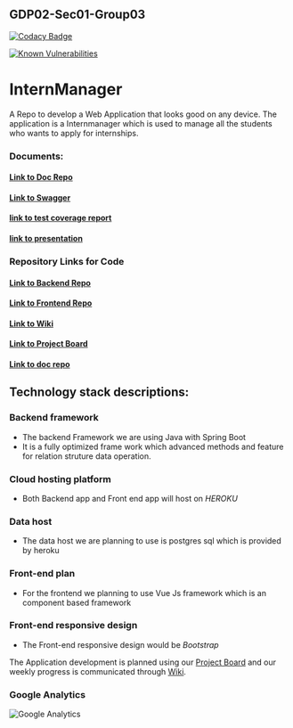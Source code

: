 ## GDP02-Sec01-Group03

[![Codacy Badge](https://app.codacy.com/project/badge/Grade/9ad691db3fe54fae9bea9ac27f0624d2)](https://www.codacy.com/gh/vallapurapuramu/intermangaer-ui/dashboard?utm_source=github.com&amp;utm_medium=referral&amp;utm_content=vallapurapuramu/intermangaer-ui&amp;utm_campaign=Badge_Grade)

[![Known Vulnerabilities](https://snyk.io/test/github/{vallapurapuramu}/{intermanager-backend}/badge.svg)](https://snyk.io/test/github/{vallapurapuramu}/{intermanager-backend})


# InternManager
A Repo to develop a  Web Application that looks good on any device. The application is a Internmanager which is used to manage all the students who wants to apply for internships.

  ### Documents:
  #### [Link to Doc Repo](https://github.com/vallapurapuramu/internmanager-documentation)
  #### [Link to Swagger](https://github.com/vallapurapuramu/swagger-github-pages)
  #### [link to test coverage report](https://github.com/vallapurapuramu/testcoverage-intermanager)
  #### [link to presentation](https://github.com/vallapurapuramu/GDP02-Sec01-Group03-InternManager/blob/main/Sec01-Group03.pptx)
  
  ### Repository Links for Code

 #### [Link to Backend Repo](https://github.com/vallapurapuramu/intermanager-backend.git)
 #### [Link to Frontend Repo](https://github.com/vallapurapuramu/intermangaer-ui)
 #### [Link to Wiki](https://github.com/vallapurapuramu/GDP02-Sec01-Group03-InternManager/wiki)
 #### [Link to Project Board](https://github.com/vallapurapuramu/GDP02-Sec01-Group03-InternManager/projects/1?add_cards_query=is%3Aopen)
 #### [Link to doc repo](https://vallapurapuramu.github.io/Intermanager-doc/)
 


## Technology stack descriptions:

### Backend framework 
- The backend Framework we are using Java with Spring Boot
- It is a fully optimized frame work which advanced methods and feature for relation struture data operation.

### Cloud hosting platform 
- Both Backend app and Front end app will host on *HEROKU*
### Data host 
- The data host we are planning to use is postgres sql which is provided by heroku
### Front-end plan 
- For the frontend  we planning to use Vue Js framework which is an component based framework
### Front-end responsive design 
- The Front-end responsive design would be *Bootstrap*

The Application development is planned using our [Project Board](https://github.com/vallapurapuramu/GDP02-Sec01-Group03-InternManager/projects/1?add_cards_query=is%3Aopen) and our weekly progress is communicated through [Wiki](https://github.com/vallapurapuramu/GDP02-Sec01-Group03-InternManager/wiki).

### Google Analytics
![Google Analytics](https://github.com/vallapurapuramu/GDP02-Sec01-Group03-InternManager/blob/main/GoogleAnalyticsImages/analytics.png)


 

